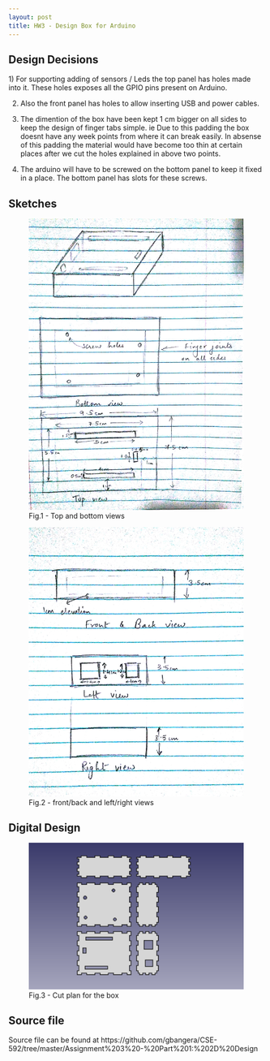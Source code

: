 ```yaml
---
layout: post
title: HW3 - Design Box for Arduino
---
```




 <h2>Design Decisions </h2>
 1) For supporting adding of sensors / Leds the top panel has holes made into it. These holes exposes all the GPIO pins present on Arduino.

 2) Also the front panel has holes to allow inserting USB and power cables.

 3) The dimention of the box have been kept 1 cm bigger on all sides to keep the design of finger tabs simple. ie 
Due to this padding the box doesnt have any week points from where it can break easily. In absense of this padding the material would have become too thin at certain places after we cut the holes explained in above two points.

 4) The arduino will have to be screwed on the bottom panel to keep it fixed in a place. The bottom panel has slots for these screws.


 <h2> Sketches </h2>

<figure>
	<img src="/public/images/box_sketch1.jpg">
	<figcaption>Fig.1 - Top and bottom views</figcaption>
</figure> 

<figure>
	<img src="/public/images/box_sketch2.jpg">
	<figcaption>Fig.2 - front/back and left/right views</figcaption>
</figure> 


<h2>Digital Design </h2>

<figure>
	<img src="/public/images/box.png">
	<figcaption>Fig.3 - Cut plan for the box</figcaption>
</figure>

<h2> Source file </h2> 
Source file can be found at 
https://github.com/gbangera/CSE-592/tree/master/Assignment%203%20-%20Part%201:%202D%20Design